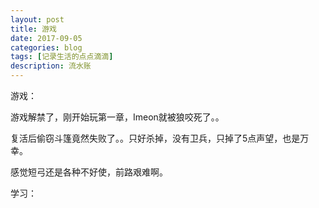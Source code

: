 ```yaml
---
layout: post
title: 游戏
date: 2017-09-05
categories: blog
tags: [记录生活的点点滴滴]
description: 流水账
---
```


游戏：

游戏解禁了，刚开始玩第一章，Imeon就被狼咬死了。。

复活后偷窃斗篷竟然失败了。。只好杀掉，没有卫兵，只掉了5点声望，也是万幸。 

感觉短弓还是各种不好使，前路艰难啊。

学习：











